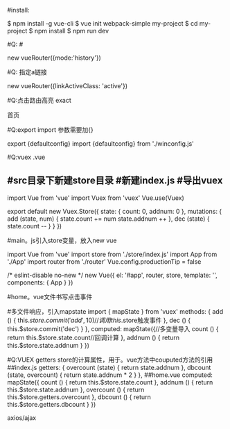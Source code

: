 #install:

$ npm install -g vue-cli
$ vue init webpack-simple my-project
$ cd my-project
$ npm install
$ npm run dev

#Q: #

new vueRouter({mode:'history'})

#Q: 指定a链接 

new vueRouter({linkActiveClass: 'active'})

#Q:点击路由高亮 exact

<router-link :to="{name:'Home'}" exact>首页</router-link>

#Q:export import 参数需要加{}

export {defaultconfig}
import {defaultconfig} from './winconfig.js'

#Q:vuex .vue

#src目录下新建store目录
#新建index.js
#导出vuex
--
import Vue from 'vue'
import Vuex from 'vuex'
Vue.use(Vuex)

export default new Vuex.Store({
  state: {
    count: 0,
    addnum: 0
  },
  mutations: {
    add (state, num) {
      state.count += num
      state.addnum ++
    },
    dec (state) {
      state.count --
    }
  }
})


#main。js引入store变量，放入new vue

import Vue from 'vue'
import store from './store/index.js'
import App from './App'
import router from './router'
Vue.config.productionTip = false

/* eslint-disable no-new */
new Vue({
  el: '#app',
  router,
  store,
  template: '<App/>',
  components: { App }
})

#home。vue文件书写点击事件

  #多文件响应，引入mapstate
  import { mapState } from 'vuex'
  methods: {
    add () {
      this.$store.commit('add', 10)//调用this.$store触发事件
    },
    dec () {
      this.$store.commit('dec')
    }
  },
  computed: mapState({//多变量导入
    count () {
      return this.$store.state.count//回调计算
    },
    addnum () {
      return this.$store.state.addnum
    }
  })

#Q:VUEX getters  store的计算属性，用于。vue方法中couputed方法的引用
##index.js
getters: {
    overcount (state) {
      return state.addnum
    },
    dbcount (state, overcount) {
      return state.addnum * 2
    }
  },
##home.vue
computed: mapState({
    count () {
      return this.$store.state.count
    },
    addnum () {
      return this.$store.state.addnum
    },
    overcount () {
      return this.$store.getters.overcount
    },
    dbcount () {
      return this.$store.getters.dbcount
    }
  })
  


axios/ajax


